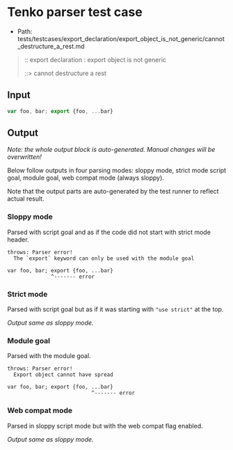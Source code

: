 # Tenko parser test case

- Path: tests/testcases/export_declaration/export_object_is_not_generic/cannot_destructure_a_rest.md

> :: export declaration : export object is not generic
>
> ::> cannot destructure a rest

## Input

`````js
var foo, bar; export {foo, ...bar}
`````

## Output

_Note: the whole output block is auto-generated. Manual changes will be overwritten!_

Below follow outputs in four parsing modes: sloppy mode, strict mode script goal, module goal, web compat mode (always sloppy).

Note that the output parts are auto-generated by the test runner to reflect actual result.

### Sloppy mode

Parsed with script goal and as if the code did not start with strict mode header.

`````
throws: Parser error!
  The `export` keyword can only be used with the module goal

var foo, bar; export {foo, ...bar}
              ^------- error
`````

### Strict mode

Parsed with script goal but as if it was starting with `"use strict"` at the top.

_Output same as sloppy mode._

### Module goal

Parsed with the module goal.

`````
throws: Parser error!
  Export object cannot have spread

var foo, bar; export {foo, ...bar}
                           ^------- error
`````


### Web compat mode

Parsed in sloppy script mode but with the web compat flag enabled.

_Output same as sloppy mode._
